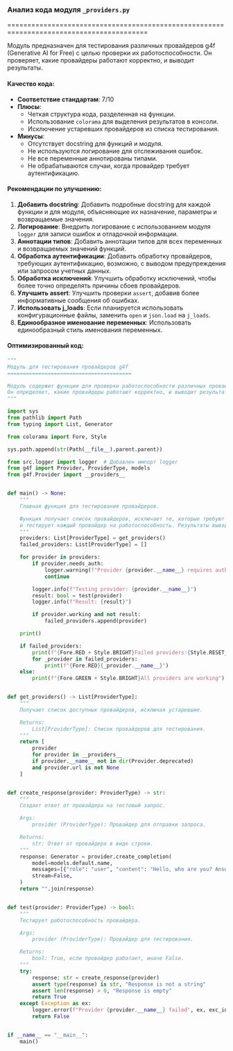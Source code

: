 ### **Анализ кода модуля `_providers.py`**

=========================================================================================

Модуль предназначен для тестирования различных провайдеров g4f (Generative AI for Free) с целью проверки их работоспособности. Он проверяет, какие провайдеры работают корректно, и выводит результаты.

#### **Качество кода**:

- **Соответствие стандартам**: 7/10
- **Плюсы**:
  - Четкая структура кода, разделенная на функции.
  - Использование `colorama` для выделения результатов в консоли.
  - Исключение устаревших провайдеров из списка тестирования.
- **Минусы**:
  - Отсутствует docstring для функций и модуля.
  - Не используются логирование для отслеживания ошибок.
  - Не все переменные аннотированы типами.
  - Не обрабатываются случаи, когда провайдер требует аутентификацию.

#### **Рекомендации по улучшению**:

1.  **Добавить docstring**: Добавить подробные docstring для каждой функции и для модуля, объясняющие их назначение, параметры и возвращаемые значения.
2.  **Логирование**: Внедрить логирование с использованием модуля `logger` для записи ошибок и отладочной информации.
3.  **Аннотации типов**: Добавить аннотации типов для всех переменных и возвращаемых значений функций.
4.  **Обработка аутентификации**: Добавить обработку провайдеров, требующих аутентификацию, возможно, с выводом предупреждения или запросом учетных данных.
5.  **Обработка исключений**: Улучшить обработку исключений, чтобы более точно определять причины сбоев провайдеров.
6.  **Улучшить assert**: Улучшить проверки `assert`, добавив более информативные сообщения об ошибках.
7.  **Использовать j_loads**: Если планируется использовать конфигурационные файлы, заменить `open` и `json.load` на `j_loads`.
8.  **Единообразное именование переменных**: Использовать единообразный стиль именования переменных.

#### **Оптимизированный код**:

```python
"""
Модуль для тестирования провайдеров g4f
========================================

Модуль содержит функции для проверки работоспособности различных провайдеров g4f (Generative AI for Free).
Он определяет, какие провайдеры работают корректно, и выводит результаты в консоль.
"""

import sys
from pathlib import Path
from typing import List, Generator

from colorama import Fore, Style

sys.path.append(str(Path(__file__).parent.parent))

from src.logger import logger  # Добавлен импорт logger
from g4f import Provider, ProviderType, models
from g4f.Provider import __providers__


def main() -> None:
    """
    Главная функция для тестирования провайдеров.

    Функция получает список провайдеров, исключает те, которые требуют аутентификацию,
    и тестирует каждый провайдер на работоспособность. Результаты выводятся в консоль.
    """
    providers: List[ProviderType] = get_providers()
    failed_providers: List[ProviderType] = []

    for provider in providers:
        if provider.needs_auth:
            logger.warning(f"Provider {provider.__name__} requires authentication, skipping.")
            continue

        logger.info(f"Testing provider: {provider.__name__}")
        result: bool = test(provider)
        logger.info(f"Result: {result}")

        if provider.working and not result:
            failed_providers.append(provider)

    print()

    if failed_providers:
        print(f"{Fore.RED + Style.BRIGHT}Failed providers:{Style.RESET_ALL}")
        for _provider in failed_providers:
            print(f"{Fore.RED}{_provider.__name__}")
    else:
        print(f"{Fore.GREEN + Style.BRIGHT}All providers are working")


def get_providers() -> List[ProviderType]:
    """
    Получает список доступных провайдеров, исключая устаревшие.

    Returns:
        List[ProviderType]: Список провайдеров для тестирования.
    """
    return [
        provider
        for provider in __providers__
        if provider.__name__ not in dir(Provider.deprecated)
        and provider.url is not None
    ]


def create_response(provider: ProviderType) -> str:
    """
    Создает ответ от провайдера на тестовый запрос.

    Args:
        provider (ProviderType): Провайдер для отправки запроса.

    Returns:
        str: Ответ от провайдера в виде строки.
    """
    response: Generator = provider.create_completion(
        model=models.default.name,
        messages=[{"role": "user", "content": "Hello, who are you? Answer in detail much as possible."}],
        stream=False,
    )
    return "".join(response)


def test(provider: ProviderType) -> bool:
    """
    Тестирует работоспособность провайдера.

    Args:
        provider (ProviderType): Провайдер для тестирования.

    Returns:
        bool: True, если провайдер работает, иначе False.
    """
    try:
        response: str = create_response(provider)
        assert type(response) is str, "Response is not a string"
        assert len(response) > 0, "Response is empty"
        return True
    except Exception as ex:
        logger.error(f"Provider {provider.__name__} failed", ex, exc_info=True)
        return False


if __name__ == "__main__":
    main()